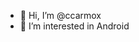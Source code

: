 - 👋 Hi, I’m @ccarmox
- 👀 I’m interested in Android

<!---
ccarmox/ccarmox is a ✨ special ✨ repository because its `README.md` (this file) appears on your GitHub profile.
You can click the Preview link to take a look at your changes.
--->
